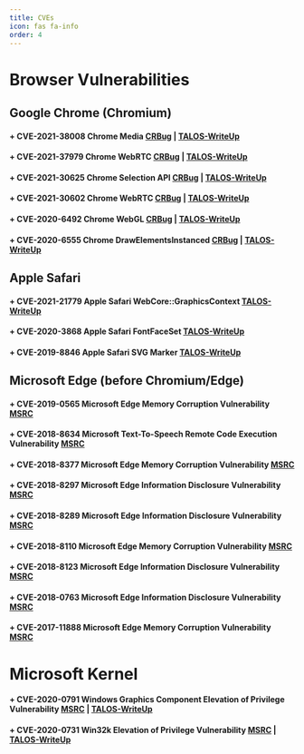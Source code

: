 ```yaml
---
title: CVEs
icon: fas fa-info
order: 4
---
```



# Browser Vulnerabilities

## **Google Chrome (Chromium)**

#### + CVE-2021-38008 Chrome Media [CRBug](https://bugs.chromium.org/p/chromium/issues/detail?id=1263620) | [TALOS-WriteUp](https://talosintelligence.com/vulnerability_reports/TALOS-2021-1398)
#### + CVE-2021-37979 Chrome WebRTC [CRBug](https://bugs.chromium.org/p/chromium/issues/detail?id=1247260) | [TALOS-WriteUp](https://talosintelligence.com/vulnerability_reports/TALOS-2021-1372)
#### + CVE-2021-30625 Chrome Selection API [CRBug](https://bugs.chromium.org/p/chromium/issues/detail?id=1237533) | [TALOS-WriteUp](https://talosintelligence.com/vulnerability_reports/TALOS-2021-1352)
#### + CVE-2021-30602 Chrome WebRTC [CRBug](https://bugs.chromium.org/p/chromium/issues/detail?id=1230767) | [TALOS-WriteUp](https://talosintelligence.com/vulnerability_reports/TALOS-2021-1348)
#### + CVE-2020-6492 Chrome WebGL [CRBug](https://bugs.chromium.org/p/chromium/issues/detail?id=1084616) | [TALOS-WriteUp](https://talosintelligence.com/vulnerability_reports/TALOS-2020-1085)
#### + CVE-2020-6555 Chrome DrawElementsInstanced [CRBug](https://bugs.chromium.org/p/chromium/issues/detail?id=1105202) | [TALOS-WriteUp](https://talosintelligence.com/vulnerability_reports/TALOS-2020-1123)

## **Apple Safari**

#### + CVE-2021-21779 Apple Safari WebCore::GraphicsContext [TALOS-WriteUp](https://talosintelligence.com/vulnerability_reports/TALOS-2021-1238)
#### + CVE-2020-3868 Apple Safari FontFaceSet [TALOS-WriteUp](https://talosintelligence.com/vulnerability_reports/TALOS-2019-0967)
#### + CVE-2019-8846 Apple Safari SVG Marker [TALOS-WriteUp](https://talosintelligence.com/vulnerability_reports/TALOS-2019-0943)

## **Microsoft Edge (before Chromium/Edge)**

#### + CVE-2019-0565 Microsoft Edge Memory Corruption Vulnerability [MSRC](https://msrc.microsoft.com/update-guide/en-us/vulnerability/CVE-2019-0565)
#### + CVE-2018-8634 Microsoft Text-To-Speech Remote Code Execution Vulnerability [MSRC](https://msrc.microsoft.com/update-guide/en-us/vulnerability/CVE-2018-8634)
#### + CVE-2018-8377 Microsoft Edge Memory Corruption Vulnerability [MSRC](https://msrc.microsoft.com/update-guide/en-us/vulnerability/CVE-2018-8377)
#### + CVE-2018-8297 Microsoft Edge Information Disclosure Vulnerability [MSRC](https://msrc.microsoft.com/update-guide/en-us/vulnerability/CVE-2018-8297)
#### + CVE-2018-8289 Microsoft Edge Information Disclosure Vulnerability [MSRC](https://msrc.microsoft.com/update-guide/en-us/vulnerability/CVE-2018-8289)
#### + CVE-2018-8110 Microsoft Edge Memory Corruption Vulnerability [MSRC](https://msrc.microsoft.com/update-guide/en-us/vulnerability/CVE-2018-8110)
#### + CVE-2018-8123 Microsoft Edge Information Disclosure Vulnerability [MSRC](https://msrc.microsoft.com/update-guide/en-us/vulnerability/CVE-2018-8123)
#### + CVE-2018-0763 Microsoft Edge Information Disclosure Vulnerability [MSRC](https://msrc.microsoft.com/update-guide/en-us/vulnerability/CVE-2018-0763)
#### + CVE-2017-11888 Microsoft Edge Memory Corruption Vulnerability [MSRC](https://msrc.microsoft.com/update-guide/en-us/vulnerability/CVE-2017-11888)


# Microsoft Kernel

#### + CVE-2020-0791 Windows Graphics Component Elevation of Privilege Vulnerability [MSRC](https://msrc.microsoft.com/update-guide/en-us/vulnerability/CVE-2020-0791) | [TALOS-WriteUp](https://talosintelligence.com/vulnerability_reports/TALOS-2020-1016)
#### + CVE-2020-0731 Win32k Elevation of Privilege Vulnerability [MSRC](https://msrc.microsoft.com/update-guide/en-us/vulnerability/CVE-2020-0731) | [TALOS-WriteUp](https://talosintelligence.com/vulnerability_reports/TALOS-2019-0970)
